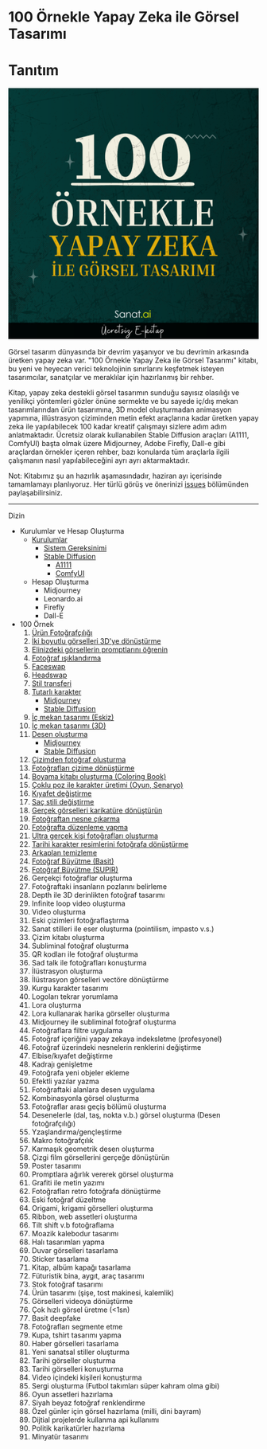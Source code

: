 # 100 Örnekle Yapay Zeka ile Görsel Tasarımı

# Tanıtım
<div align="center">

![Alt text](/gorseller/100-1.png)

</div>
Görsel tasarım dünyasında bir devrim yaşanıyor ve bu devrimin arkasında üretken yapay zeka var. "100 Örnekle Yapay Zeka ile Görsel Tasarımı" kitabı, bu yeni ve heyecan verici teknolojinin sınırlarını keşfetmek isteyen tasarımcılar, sanatçılar ve meraklılar için hazırlanmış bir rehber.

Kitap, yapay zeka destekli görsel tasarımın sunduğu sayısız olasılığı ve yenilikçi yöntemleri gözler önüne sermekte ve bu sayede iç/dış mekan tasarımlarından ürün tasarımına, 3D model oluşturmadan animasyon yapımına, illüstrasyon çiziminden metin efekt araçlarına kadar üretken yapay zeka ile yapılabilecek 100 kadar kreatif çalışmayı sizlere adım adım anlatmaktadır.  Ücretsiz olarak kullanabilen Stable Diffusion araçları (A1111, ComfyUI) başta olmak üzere Midjourney, Adobe Firefly, Dall-e gibi araçlardan örnekler içeren rehber, bazı konularda tüm araçlarla ilgili çalışmanın nasıl yapılabileceğini ayrı ayrı aktarmaktadır.

 Not: Kitabımız şu an hazırlık aşamasındadır, haziran ayı içerisinde tamamlamayı planlıyoruz. Her türlü görüş ve önerinizi <a href="https://github.com/aokocax/100-ornekle-yapay-zeka-ile-gorsel-tasarimi/issues">issues</a> bölümünden paylaşabilirsiniz.
<hr/>

Dizin
<ul>
  <li>
    Kurulumlar ve Hesap Oluşturma
    <ul>
      <li>
          <a href="/kurulumlar/kurulumlar.md">Kurulumlar</a>
          <ul>
            <li>
             <a href="/kurulumlar/kurulumlar.md#sistem-gereksinimi">Sistem Gereksinimi</a>
            </li>
             <li>
                <a href="/kurulumlar/stable-diffusion.md">Stable Diffusion</a>
               <ul>
                 <li><a href="/kurulumlar/a1111.md">A1111</a></li>
                 <li><a href="/kurulumlar/comfyui.md">ComfyUI</a></li>
               </ul>
             </li>
          </ul>
      </li>
      <li>
        Hesap Oluşturma
          <ul>
            <li>
              Midjourney
            </li>
            <li>
              Leonardo.ai
            </li>
            <li>
              Firefly
            </li>
             <li>
              Dall-E
            </li>
          </ul>
      </li>
    </ul>
  </li>
  <li>100 Örnek
    <ol start="1" type="1">
      <li><a href="/ornekler/urun-fotografciligi.md">Ürün Fotoğrafçılığı</a></li>
      <li><a href="/ornekler/iki-boyutlu-gorselleri-uc-boyutluya-donusturun.md">İki boyutlu görselleri 3D'ye dönüştürme</a></li>
      <li><a href="/ornekler/gorsellerin-promptlarini-ogrenin.md">Elinizdeki görsellerin promptlarını öğrenin</a></li>
      <li><a href="/ornekler/fotograf-isiklandirma.md">Fotoğraf ışıklandırma</li>
      <li><a href="/ornekler/faceswap.md">Faceswap</a></li>
      <li><a href="/ornekler/headswap-ile-kafa-degistirme.md">Headswap</a></li>
      <li><a href="/ornekler/stil-transferi.md">Stil transferi</a></li>
      <li><a href="ornekler/tutarli-karakterler-olusturma.md">Tutarlı karakter</a>
        <ul><li><a href="ornekler/tutarli-karakterler-olusturma.md#midjourney">Midjourney</a></li><li><a href="ornekler/tutarli-karakterler-olusturma.md#stable-diffusion">Stable Diffusion</a></li>
        </ul>
      </li>
      <li><a href="/ornekler/ic-mekan-tasarimi.md">İç mekan tasarımı (Eskiz)</a></li>
      <li><a href="/ornekler/uc-boyutlu-ic-mekan-tasarimi.md">İç mekan tasarımı (3D)</a></li>
      <li><a href="/ornekler/desen-olusturma.md">Desen oluşturma</a>
       <ul><li><a href="/ornekler/desen-olusturma.md#midjourney">Midjourney</a></li><li><a href="/ornekler/desen-olusturma.md#stable-diffusion">Stable Diffusion</a></li>
        </ul>
      </li>
      <li><a href="/ornekler/cizimden-fotograf-olusturma.md">Çizimden fotoğraf oluşturma</a></li>
      <li><a href="/ornekler/fotograflari-cizime-donusturme.md">Fotoğrafları çizime dönüştürme</a></li>
      <li><a href="/ornekler/boyama-kitabi-gorseli-olusturma.md">Boyama kitabı oluşturma (Coloring Book)</a></li>
      <li><a href="ornekler/coklu-poz-ile-karakter-uretimi.md">Çoklu poz ile karakter üretimi (Oyun, Senaryo)</a></li>
      <li><a href="ornekler/kiyafet-degistirme.md">Kıyafet değiştirme</a></li>
      <li><a href="ornekler/sac-stili-degistirme.md">Saç stili değiştirme</a></li>
      <li><a href="ornekler/karikature-donusturme.md">Gerçek görselleri karikatüre dönüştürün</a></li>
      <li><a href="/ornekler/fotograf-nesne-cikarma.md">Fotoğraftan nesne çıkarma</a></li>
      <li><a href="/ornekler/fotografta-duzenleme-yapma.md">Fotoğrafta düzenleme yapma</a></li>
      <li><a href="/ornekler/ultra-gercekci-insan-fotograflari-olusturma.md">Ultra gerçek kişi fotoğrafları oluşturma</a></li>
      <li><a href="/ornekler/tarihi-karakter-cizimlerini-fotografa-donusturme.md">Tarihi karakter resimlerini fotoğrafa dönüştürme</a></li>
      <li><a href="/ornekler/arkaplan-temizleme.md">Arkaplan temizleme</a></li>
      <li><a href="/ornekler/fotograf-buyutme-basit.md">Fotoğraf Büyütme (Basit)</a></li>
      <li><a href="/ornekler/fotograf-buyutme-supir.md">Fotoğraf Büyütme (SUPIR)</a></li>
      <li>Gerçekçi fotoğraflar oluşturma</li>
      <li>Fotoğraftaki insanların pozlarını belirleme</li>
      <li>Depth ile 3D derinlikten fotoğraf tasarımı</li>
      <li>Infinite loop video oluşturma</li>
      <li>Video oluşturma</li>
      <li>Eski çizimleri fotoğraflaştırma</li>
      <li>Sanat stilleri ile eser oluşturma (pointilism, impasto v.s.)</li>
      <li>Çizim kitabı oluşturma</li>
      <li>Subliminal fotoğraf oluşturma</li>
      <li>QR kodları ile fotoğraf oluşturma</li>
      <li>Sad talk ile fotoğrafları konuşturma</li>
      <li>İlüstrasyon oluşturma</li>
      <li>İlüstrasyon görselleri vectöre dönüştürme</li>
      <li>Kurgu karakter tasarımı</li>
      <li>Logoları tekrar yorumlama</li>
      <li>Lora oluşturma</li>
      <li>Lora kullanarak harika görseller oluşturma</li>
      <li>Midjourney ile subliminal fotoğraf oluşturma</li>
      <li>Fotoğraflara filtre uygulama</li>
      <li>Fotoğraf içeriğini yapay zekaya indeksletme (profesyonel)</li>
      <li>Fotoğraf üzerindeki nesnelerin renklerini değiştirme</li>
      <li>Elbise/kıyafet değiştirme</li>
      <li>Kadrajı genişletme</li>
      <li>Fotoğrafa yeni objeler ekleme</li>
      <li>Efektli yazılar yazma</li>
      <li>Fotoğraftaki alanlara desen uygulama</li>
      <li>Kombinasyonla görsel oluşturma</li>
      <li>Fotoğraflar arası geçiş bölümü oluşturma </li>
      <li>Desenelerle (dal, taş, nokta v.b.) görsel oluşturma (Desen fotoğrafçılığı)</li>
      <li>Yzaşlandırma/gençleştirme</li>
      <li>Makro fotoğrafçılık</li>
      <li>Karmaşık geometrik desen oluşturma</li>
      <li>Çizgi film görsellerini gerçeğe dönüştürün</li>
      <li>Poster tasarımı</li>
      <li>Promptlara ağırlık vererek görsel oluşturma</li>
      <li>Grafiti ile metin yazımı</li>
      <li>Fotoğrafları retro fotoğrafa dönüştürme</li>
      <li>Eski fotoğraf düzeltme</li>
      <li>Origami, krigami görselleri oluşturma</li>
      <li>Ribbon, web assetleri oluşturma</li>
      <li>Tilt shift v.b fotoğraflama </li>
      <li>Moazik kalebodur tasarımı</li>
      <li>Halı tasarımları yapma</li>
      <li>Duvar görselleri tasarlama</li>
      <li>Sticker tasarlama</li>
      <li>Kitap, albüm kapağı tasarlama</li>
      <li>Füturistik bina, aygıt, araç tasarımı</li>
      <li>Stok fotoğraf tasarımı</li>
      <li>Ürün tasarımı (şişe, tost makinesi, kalemlik)</li>
      <li>Görselleri videoya dönüştürme</li>
      <li>Çok hızlı görsel üretme (<1sn)</li>
      <li>Basit deepfake</li>
      <li>Fotoğrafları segmente etme</li>
      <li>Kupa, tshirt tasarımı yapma</li>
      <li>Haber görselleri tasarlama</li>
      <li>Yeni sanatsal stiller oluşturma</li>
      <li>Tarihi görseller oluşturma</li>
      <li>Tarihi görselleri konuşturma</li>
      <li>Video içindeki kişileri konuşturma</li>
      <li>Sergi oluşturma (Futbol takımları süper kahram olma gibi)</li>
      <li>Oyun assetleri hazırlama</li>
      <li>Siyah beyaz fotoğraf renklendirme</li>
      <li>Özel günler için görsel hazırlama (milli, dini bayram)</li>
      <li>Dijtial projelerde kullanma api kullanımı</li>
      <li>Politik karikatürler hazırlama</li>
      <li>Minyatür tasarımı</li>
    </ol>
  </li>
</ul>


